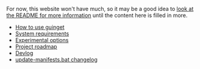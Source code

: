 For now, this website won't have much, so it may be a good idea to [look at the README for more information](https://github.com/DrewNaylor/guinget/blob/master/README.md) until the content here is filled in more.

- [How to use guinget](How-to-use)<br>
- [System requirements](system-requirements)<br>
- [Experimental options](experimental-options)<br>
- [Project roadmap](Project-roadmap)<br>
- [Devlog](devlog)<br>
- [update-manifests.bat changelog](update-manifests-changelog)